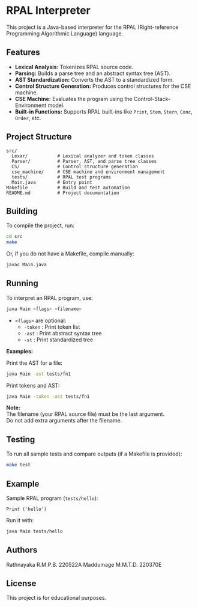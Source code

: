 # RPAL Interpreter

This project is a Java-based interpreter for the RPAL (Right-reference Programming Algorithmic Language) language.

## Features

- **Lexical Analysis:** Tokenizes RPAL source code.
- **Parsing:** Builds a parse tree and an abstract syntax tree (AST).
- **AST Standardization:** Converts the AST to a standardized form.
- **Control Structure Generation:** Produces control structures for the CSE machine.
- **CSE Machine:** Evaluates the program using the Control-Stack-Environment model.
- **Built-in Functions:** Supports RPAL built-ins like `Print`, `Stem`, `Stern`, `Conc`, `Order`, etc.

## Project Structure

```
src/
  Lexar/           # Lexical analyzer and token classes
  Parser/          # Parser, AST, and parse tree classes
  CS/              # Control structure generation
  cse_machine/     # CSE machine and environment management
  tests/           # RPAL test programs
  Main.java        # Entry point
Makefile           # Build and test automation
README.md          # Project documentation
```

## Building

To compile the project, run:

```sh
cd src
make
```

Or, if you do not have a Makefile, compile manually:

```sh
javac Main.java
```

## Running

To interpret an RPAL program, use:

```sh
java Main <flags> <filename>
```

- `<flags>` are optional:
  - `-token` : Print token list
  - `-ast`   : Print abstract syntax tree
  - `-st`    : Print standardized tree

**Examples:**

Print the AST for a file:

```sh
java Main -ast tests/fn1
```

Print tokens and AST:

```sh
java Main -token -ast tests/fn1
```

**Note:**  
The filename (your RPAL source file) must be the last argument.  
Do not add extra arguments after the filename.

## Testing

To run all sample tests and compare outputs (if a Makefile is provided):

```sh
make test
```

## Example

Sample RPAL program (`tests/hello`):

```
Print ('hello')
```

Run it with:

```sh
java Main tests/hello
```

## Authors

Rathnayaka R.M.P.B.     220522A
Maddumage M.M.T.D.      220370E


## License

This project is for educational purposes.